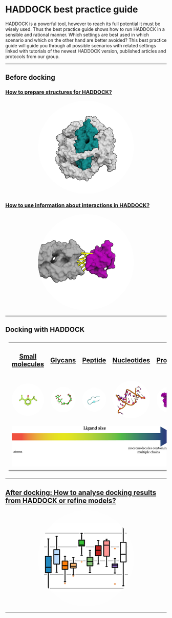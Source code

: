# HADDOCK best practice guide

HADDOCK is a powerful tool, however to reach its full potential it must be wisely used.
Thus the best practice guide shows how to run HADDOCK in a sensible and rational manner.
Which settings are best used in which scenario and which on the other hand are better avoided?
This best practice guide will guide you through all possible scenarios with related settings linked with tutorials of the newest HADDOCK version, published articles and protocols from our group.


<hr>

## Before docking

### [How to prepare structures for HADDOCK?](./bpg/structures.md)

<a href="./bpg/structures.md" title="Structures preparation"><center><img width="300" src="./bpg/pdb.png" style="border-radius: 50%"></center></a>
  
### [How to use information about interactions in HADDOCK?](./bpg/restraints.md)

<a href="./bpg/restraints.md" title="Restraints preparation"> <center> <img width="300" src="./bpg/restraints.png" style="border-radius: 50%"></center></a>


<hr>

##  Docking with HADDOCK

<style>
table, th, td {
  border: 3px ;
  padding: 10px;
  table-layout: fixed ;
  width: 100% ;
}
</style>

<table class="three-col-table">

  <tr>
    <td><center><b><p style="font-size:20px"><a href="./bpg/small_mol.md" alt="Docking of small molecules" title="Docking of small molecules">Small molecules</a></p></b></center></td>
    <td><center><b><p style="font-size:20px"><a href="./bpg/glycans.md" alt="Docking of glycans" title="Docking of glycans">Glycans</a></p></b></center></td>
    <td><center><b><p style="font-size:20px"><a href="./bpg/peptides.md" alt="Docking of peptides" title="Docking of peptides">Peptide</a></p></b></center></td>
    <td><center><b><p style="font-size:20px"><a href="./bpg/dna.md" alt="Docking of nucleotides" title="Docking of small molecules">Nucleotides</a></p></b></center></td>
    <td><center><b><p style="font-size:20px"><a href="./bpg/proteins.md" alt="Docking of proteins" title="Docking of protein">Proteins</a></p></b></center></td>
    <!--
    <td><center><b><p style="font-size:20px"><a href="./bpg/cg.md" alt="Docking of coarse grained molecules" title="Docking of coarse grained molecules ">Coarse grain</a></p></b></center></td>
    -->
  </tr>
  <tr>
    <td>
      <a href="./bpg/small_mol.md"
         alt="Docking of small molecules"
         title="Docking of small molecules">
         <img src="./bpg/small_mol.png" style="border-radius: 50%">
      </a>
    </td>
    <td>
      <a href="./bpg/glycans.md"
         alt="Docking of glycans"
         title="Docking of glycans">
         <img src="./bpg/sugar.png" style="border-radius: 50%">
      </a>
    </td>
    <td>
      <a href="./bpg/peptides.md"
         alt="Docking of peptides"
         title="Docking of peptides">
         <img src="./bpg/pep.png"  style="border-radius: 50%">
      </a>
    </td>
    <td>
      <a href="dna"
         alt="Docking of nucleotides"
         title="Docking of nucleotides">
         <img src="./bpg/dna.png" style="border-radius: 50%">
      </a>
    </td>
    <td>
      <a href="./bpg/proteins.md"
         alt="Docking of proteins."
         title="Docking of proteins">
         <img src="./bpg/antigen.png" style="border-radius: 50%">
      </a>
    </td>
    <!--
    <td>
      <a href="./bpg/cg.md"
         alt="Docking of coarse grained molecules"
         title="Docking of coarse grained molecules">
         <img src="./bpg/cg.png" style="border-radius: 50%">
      </a>
    </td>
    -->
  </tr>
  <tr>
       <td colspan="6">
         <center><img src="./bpg/arrow_rainbow.png" ></center>
       </td>
  </tr>
 </table>


<hr>

##  [After docking: How to analyse docking results from HADDOCK or refine models?](./bpg/analysis.md)


<a href="./bpg/analysis.md" title="Analysis">
<center>
<img width="300" src="./bpg/analysis.png" style="border-radius: 50%" ></center>
</a>


<hr>
